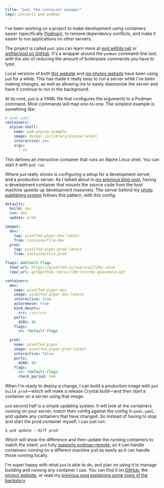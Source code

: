 ```yaml
---
title: "pod, the container manager"
tags: projects pod podman
---
```


I've been working on a project to make development using containers easier (specifically [Podman](https://podman.io)), to remove dependency conflicts, and make it easier to run applications on other servers.

The project is called `pod`, you can learn more at [pod.willhbr.net](https://pod.willhbr.net) or [willhbr/pod on GitHub](https://github.com/willhbr/pod). It's a wrapper around the `podman` command-line tool, with the aim of reducing the amount of boilerplate commands you have to type.

Local versions of both [this website](https://github.com/willhbr/willhbr.github.io/blob/main/pods.yaml) and [my photos website](https://github.com/willhbr/sturdy-guacamole/blob/main/pods.yaml) have been using `pod` for a while. This has made it really easy to run a server while I've been making changes, as well as allowing me to easily daemonise the server and have it continue to run in the background.

At its core, `pod` is a YAML file that configures the arguments to a Podman command. Most commands will map one-to-one. The simplest example is something like:

```yaml
# pods.yaml
containers:
  alpine-shell:
    name: pod-alpine-example
    image: docker.io/library/alpine:latest
    interactive: yes
    args:
      - sh
```

This defines an interactive container that runs an Alpine Linux shell. You can start it with `pod run`.

Where `pod` really shines is configuring a setup for a development server, and a production server. As I talked about in [my previous blog post](/2023/06/08/overcoming-a-fear-of-containerisation/), having a development container that mounts the source code from the host machine speeds up development massively. The server behind my [photo publishing system](/2023/05/22/complicated-solutions-to-photo-publishing/) follows this pattern, with this config:

```yaml
defaults:
  build: dev
  run: dev
  update: prod

images:
  dev:
    tag: pixelfed-piper:dev-latest
    from: Containerfile.dev
  prod:
    tag: pixelfed-piper:prod-latest
    from: Containerfile.prod

flags: &default-flags
  feed_url: https://pixelfed.nz/users/willhbr.atom
  repo_url: git@github.com:willhbr/sturdy-guacamole.git

containers:
  dev:
    name: pixelfed-piper-dev
    image: pixelfed-piper:dev-latest
    interactive: true
    autoremove: true
    bind_mounts:
      src: /src/src
    ports:
      4201: 80
    flags:
      <<: *default-flags

  prod:
    name: pixelfed-piper
    image: pixelfed-piper:prod-latest
    interactive: false
    ports:
      4200: 80
    flags:
      <<: *default-flags
      check_period: 54m
```

When I'm ready to deploy a change, I can build a production image with `pod build prod`—which will make a release Crystal build—and then start a container on a server using that image.

`pod` second half is a simple updating system. It will look at the containers running on your server, match their config against the config in `pods.yaml`, and update any containers that have changed. So instead of having to stop and start the prod container myself, I can just run:

```shell
$ pod update --diff prod
```

Which will show the difference and then update the running containers to match the intent. `pod` fully [supports podman-remote](/2023/05/05/setting-up-podman-remote/), so it can handle containers running on a different machine just as easily as it can handle those running locally.

I'm super happy with what `pod` is able to do, and plan on using it to manage building and running any container I use. You can find it on [GitHub](https://github.com/willhbr/pod), the [project website](https://pod.willhbr.net), or read my [previous post explaining some more of the backstory](/2023/06/08/overcoming-a-fear-of-containerisation/)
